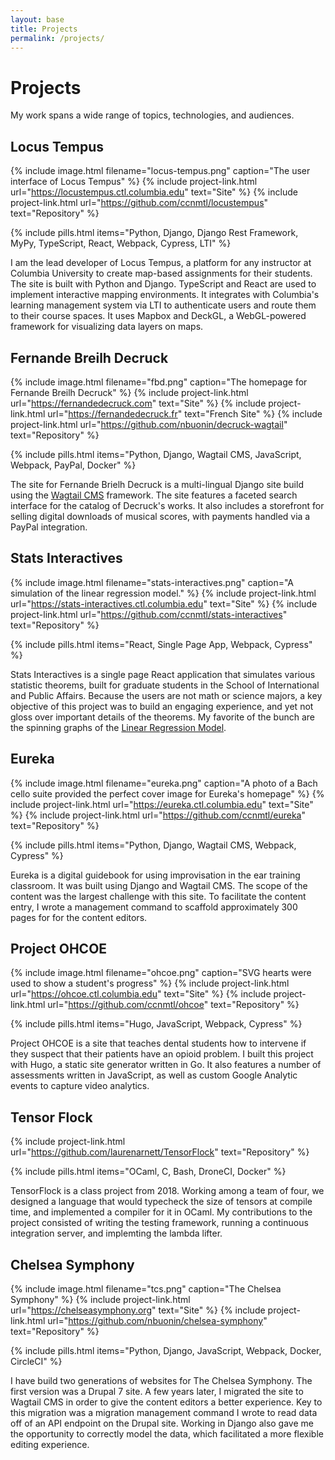 ```yaml
---
layout: base
title: Projects
permalink: /projects/
---
```

# Projects
My work spans a wide range of topics, technologies, and audiences.

## Locus Tempus
{% include image.html filename="locus-tempus.png" caption="The user interface of Locus Tempus" %}
{% include project-link.html url="https://locustempus.ctl.columbia.edu" text="Site" %} {% include project-link.html url="https://github.com/ccnmtl/locustempus" text="Repository" %}

{% include pills.html items="Python, Django, Django Rest Framework, MyPy, TypeScript, React, Webpack, Cypress, LTI" %}

I am the lead developer of Locus Tempus, a platform for any instructor at
Columbia University to create map-based assignments for their students. The
site is built with Python and Django. TypeScript and React are used to implement
interactive mapping environments. It integrates with Columbia's learning
management system via LTI to authenticate users and route them to their course
spaces. It uses Mapbox and DeckGL, a WebGL-powered framework for visualizing
data layers on maps.

## Fernande Breilh Decruck
{% include image.html filename="fbd.png" caption="The homepage for Fernande Breilh Decruck" %}
{% include project-link.html url="https://fernandedecruck.com" text="Site" %} {% include project-link.html url="https://fernandedecruck.fr" text="French Site" %} {% include project-link.html url="https://github.com/nbuonin/decruck-wagtail" text="Repository" %}

{% include pills.html items="Python, Django, Wagtail CMS, JavaScript, Webpack, PayPal, Docker" %}

The site for Fernande Brielh Decruck is a multi-lingual Django site build using
the [Wagtail CMS](https://wagtail.io/) framework. The site features a faceted
search interface for the catalog of Decruck's works. It also includes a
storefront for selling digital downloads of musical scores, with payments
handled via a PayPal integration.


## Stats Interactives
{% include image.html filename="stats-interactives.png" caption="A simulation of the linear regression model." %}
{% include project-link.html url="https://stats-interactives.ctl.columbia.edu" text="Site" %} {% include project-link.html url="https://github.com/ccnmtl/stats-interactives" text="Repository" %}

{% include pills.html items="React, Single Page App, Webpack, Cypress" %}

Stats Interactives is a single page React application that simulates various
statistic theorems, built for graduate students in the School of International
and Public Affairs. Because the users are not math or science majors, a key
objective of this project was to build an engaging experience, and yet not
gloss over important details of the theorems. My favorite of the bunch are the
spinning graphs of the [Linear Regression Model](https://stats-interactives.ctl.columbia.edu/linear-regression-model).

## Eureka
{% include image.html filename="eureka.png" caption="A photo of a Bach cello suite provided the perfect cover image for Eureka's homepage" %}
{% include project-link.html url="https://eureka.ctl.columbia.edu" text="Site" %} {% include project-link.html url="https://github.com/ccnmtl/eureka" text="Repository" %}

{% include pills.html items="Python, Django, Wagtail CMS, Webpack, Cypress" %}

Eureka is a digital guidebook for using improvisation in the ear training
classroom. It was built using Django and Wagtail CMS. The scope of the content
was the largest challenge with this site. To facilitate the content entry, I
wrote a management command to scaffold approximately 300 pages for for the
content editors.

## Project OHCOE
{% include image.html filename="ohcoe.png" caption="SVG hearts were used to show a student's progress" %}
{% include project-link.html url="https://ohcoe.ctl.columbia.edu" text="Site" %} {% include project-link.html url="https://github.com/ccnmtl/ohcoe" text="Repository" %}

{% include pills.html items="Hugo, JavaScript, Webpack, Cypress" %}

Project OHCOE is a site that teaches dental students how to intervene if they
suspect that their patients have an opioid problem. I built this project with
Hugo, a static site generator written in Go. It also features a number of
assessments written in JavaScript, as well as custom Google Analytic events to
capture video analytics.

## Tensor Flock
{% include project-link.html url="https://github.com/laurenarnett/TensorFlock" text="Repository" %}

{% include pills.html items="OCaml, C, Bash, DroneCI, Docker" %}

TensorFlock is a class project from 2018. Working among a team of four, we
designed a language that would typecheck the size of tensors at compile time,
and implemented a compiler for it in OCaml. My contributions to the project
consisted of writing the testing framework, running a continuous integration
server, and implemting the lambda lifter.

## Chelsea Symphony
{% include image.html filename="tcs.png" caption="The Chelsea Symphony" %}
{% include project-link.html url="https://chelseasymphony.org" text="Site" %} {% include project-link.html url="https://github.com/nbuonin/chelsea-symphony" text="Repository" %}

{% include pills.html items="Python, Django, JavaScript, Webpack, Docker, CircleCI" %}

I have build two generations of websites for The Chelsea Symphony. The first
version was a Drupal 7 site. A few years later, I migrated the site to Wagtail
CMS in order to give the content editors a better experience. Key to this
migration was a migration management command I wrote to read data off of an API
endpoint on the Drupal site. Working in Django also gave me the opportunity to
correctly model the data, which facilitated a more flexible editing experience.
